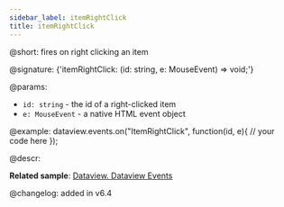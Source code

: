 ```yaml
---
sidebar_label: itemRightClick
title: itemRightClick
---          
```


@short: fires on right clicking an item 

@signature: {'itemRightClick: (id: string, e: MouseEvent) => void;'}

@params:
- `id: string` - the id of a right-clicked item
- `e: MouseEvent` - a native HTML event object

@example:
dataview.events.on("ItemRightClick", function(id, e){
    // your code here
});

@descr:

**Related sample**: [Dataview. Dataview Events](https://snippet.dhtmlx.com/2d74uyoh)

@changelog: added in v6.4
